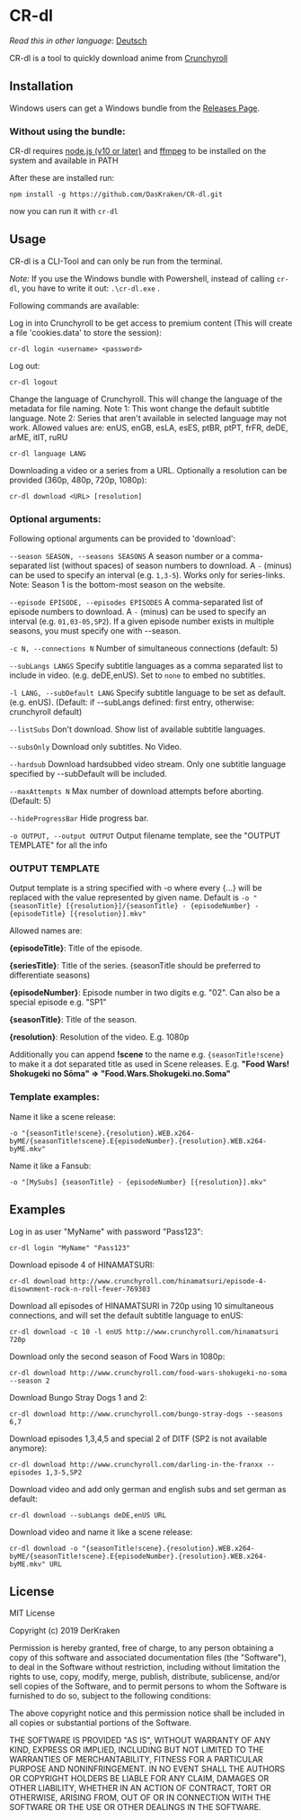 # CR-dl
*Read this in other language*: [Deutsch](README.de.md)

CR-dl is a tool to quickly download anime from [Crunchyroll](http://www.crunchyroll.com/)

## Installation

Windows users can get a Windows bundle from the [Releases Page](https://github.com/DasKraken/CR-dl/releases).


### Without using the bundle:

CR-dl requires [node.js (v10 or later)](https://nodejs.org) and [ffmpeg](https://www.ffmpeg.org) to be installed on the system and available in PATH

After these are installed run:

    npm install -g https://github.com/DasKraken/CR-dl.git

now you can run it with ```cr-dl```

## Usage
CR-dl is a CLI-Tool and can only be run from the terminal. 

*Note:* If you use the Windows bundle with Powershell, instead of calling ```cr-dl```, you have to write it out: ```.\cr-dl.exe``` .

Following commands are available:


Log in into Crunchyroll to be get access to premium content (This will create a file 'cookies.data' to store the session):
```
cr-dl login <username> <password>
```


Log out:
```
cr-dl logout
```

Change the language of Crunchyroll. This will change the language of the metadata for file naming. 
Note 1: This wont change the default subtitle language.
Note 2: Series that aren't available in selected language may not work.
Allowed values are: enUS, enGB, esLA, esES, ptBR, ptPT, frFR, deDE, arME, itIT, ruRU
```
cr-dl language LANG
```


Downloading a video or a series from a URL. Optionally a resolution can be provided (360p, 480p, 720p, 1080p):
```
cr-dl download <URL> [resolution]
```

### Optional arguments:
Following optional arguments can be provided to 'download':

```--season SEASON, --seasons SEASONS```
A season number or a comma-separated list (without spaces) of season numbers to download. A ```-``` (minus) can be used to specify an interval (e.g. ```1,3-5```). Works only for series-links. Note: Season 1 is the bottom-most season on the website.

```--episode EPISODE, --episodes EPISODES```
A comma-separated list of episode numbers to download. A ```-``` (minus) can be used to specify an interval (e.g. ```01,03-05,SP2```). If a given episode number exists in multiple seasons, you must specify one with --season.
 
```-c N, --connections N```
Number of simultaneous connections (default: 5)

```--subLangs LANGS```
Specify subtitle languages as a comma separated list to include in video. (e.g. deDE,enUS). Set to ```none``` to embed no subtitles.

```-l LANG, --subDefault LANG```
Specify subtitle language to be set as default. (e.g. enUS). (Default: if --subLangs defined: first entry, otherwise: crunchyroll default)

```--listSubs```
Don't download. Show list of available subtitle languages.

```--subsOnly```
Download only subtitles. No Video.

```--hardsub```
Download hardsubbed video stream. Only one subtitle language specified by --subDefault will be included.

```--maxAttempts N```
Max number of download attempts before aborting. (Default: 5)

```--hideProgressBar```
Hide progress bar.

```-o OUTPUT, --output OUTPUT```
Output filename template, see the "OUTPUT TEMPLATE" for all the info


### OUTPUT TEMPLATE
Output template is a string specified with -o where every {...} will be replaced with the value represented by given name. 
Default is ``` -o "{seasonTitle} [{resolution}]/{seasonTitle} - {episodeNumber} - {episodeTitle} [{resolution}].mkv" ```

Allowed names are:

**{episodeTitle}**: Title of the episode.

**{seriesTitle}**: Title of the series. (seasonTitle should be preferred to differentiate seasons)

**{episodeNumber}**: Episode number in two digits e.g. "02". Can also be a special episode e.g. "SP1"

**{seasonTitle}**: Title of the season.

**{resolution}**: Resolution of the video. E.g. 1080p


Additionally you can append **!scene** to the name e.g. ```{seasonTitle!scene}``` to make it a dot separated title as used in Scene releases.
E.g. **"Food Wars! Shokugeki no Sōma" => "Food.Wars.Shokugeki.no.Soma"**

### Template examples:
Name it like a scene release:

    -o "{seasonTitle!scene}.{resolution}.WEB.x264-byME/{seasonTitle!scene}.E{episodeNumber}.{resolution}.WEB.x264-byME.mkv"

Name it like a Fansub:

    -o "[MySubs] {seasonTitle} - {episodeNumber} [{resolution}].mkv"

## Examples

Log in as user "MyName" with password "Pass123":
```
cr-dl login "MyName" "Pass123"
```

Download episode 4 of HINAMATSURI:
```
cr-dl download http://www.crunchyroll.com/hinamatsuri/episode-4-disownment-rock-n-roll-fever-769303
```


Download all episodes of HINAMATSURI in 720p using 10 simultaneous connections, and will set the default subtitle language to enUS:
```
cr-dl download -c 10 -l enUS http://www.crunchyroll.com/hinamatsuri 720p
```


Download only the second season of Food Wars in 1080p:
```
cr-dl download http://www.crunchyroll.com/food-wars-shokugeki-no-soma --season 2
```


Download Bungo Stray Dogs 1 and 2:
```
cr-dl download http://www.crunchyroll.com/bungo-stray-dogs --seasons 6,7
```


Download episodes 1,3,4,5 and special 2 of DITF (SP2 is not available anymore):
```
cr-dl download http://www.crunchyroll.com/darling-in-the-franxx --episodes 1,3-5,SP2
```


Download video and add only german and english subs and set german as default:
```
cr-dl download --subLangs deDE,enUS URL
```

Download video and name it like a scene release:
```
cr-dl download -o "{seasonTitle!scene}.{resolution}.WEB.x264-byME/{seasonTitle!scene}.E{episodeNumber}.{resolution}.WEB.x264-byME.mkv" URL
```



## License
MIT License

Copyright (c) 2019 DerKraken

Permission is hereby granted, free of charge, to any person obtaining a copy
of this software and associated documentation files (the "Software"), to deal
in the Software without restriction, including without limitation the rights
to use, copy, modify, merge, publish, distribute, sublicense, and/or sell
copies of the Software, and to permit persons to whom the Software is
furnished to do so, subject to the following conditions:

The above copyright notice and this permission notice shall be included in all
copies or substantial portions of the Software.

THE SOFTWARE IS PROVIDED "AS IS", WITHOUT WARRANTY OF ANY KIND, EXPRESS OR
IMPLIED, INCLUDING BUT NOT LIMITED TO THE WARRANTIES OF MERCHANTABILITY,
FITNESS FOR A PARTICULAR PURPOSE AND NONINFRINGEMENT. IN NO EVENT SHALL THE
AUTHORS OR COPYRIGHT HOLDERS BE LIABLE FOR ANY CLAIM, DAMAGES OR OTHER
LIABILITY, WHETHER IN AN ACTION OF CONTRACT, TORT OR OTHERWISE, ARISING FROM,
OUT OF OR IN CONNECTION WITH THE SOFTWARE OR THE USE OR OTHER DEALINGS IN THE
SOFTWARE.
